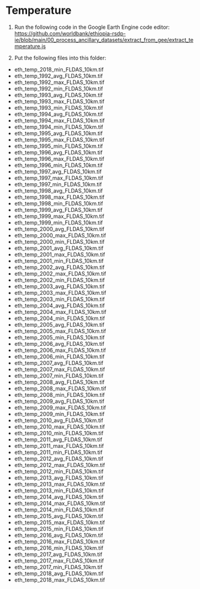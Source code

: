 # Temperature

1. Run the following code in the Google Earth Engine code editor:
https://github.com/worldbank/ethiopia-rsdp-ie/blob/main/00_process_ancillary_datasets/extract_from_gee/extract_temperature.js

2. Put the following files into this folder:
* eth_temp_2018_min_FLDAS_10km.tif
* eth_temp_1992_avg_FLDAS_10km.tif
* eth_temp_1992_max_FLDAS_10km.tif
* eth_temp_1992_min_FLDAS_10km.tif
* eth_temp_1993_avg_FLDAS_10km.tif
* eth_temp_1993_max_FLDAS_10km.tif
* eth_temp_1993_min_FLDAS_10km.tif
* eth_temp_1994_avg_FLDAS_10km.tif
* eth_temp_1994_max_FLDAS_10km.tif
* eth_temp_1994_min_FLDAS_10km.tif
* eth_temp_1995_avg_FLDAS_10km.tif
* eth_temp_1995_max_FLDAS_10km.tif
* eth_temp_1995_min_FLDAS_10km.tif
* eth_temp_1996_avg_FLDAS_10km.tif
* eth_temp_1996_max_FLDAS_10km.tif
* eth_temp_1996_min_FLDAS_10km.tif
* eth_temp_1997_avg_FLDAS_10km.tif
* eth_temp_1997_max_FLDAS_10km.tif
* eth_temp_1997_min_FLDAS_10km.tif
* eth_temp_1998_avg_FLDAS_10km.tif
* eth_temp_1998_max_FLDAS_10km.tif
* eth_temp_1998_min_FLDAS_10km.tif
* eth_temp_1999_avg_FLDAS_10km.tif
* eth_temp_1999_max_FLDAS_10km.tif
* eth_temp_1999_min_FLDAS_10km.tif
* eth_temp_2000_avg_FLDAS_10km.tif
* eth_temp_2000_max_FLDAS_10km.tif
* eth_temp_2000_min_FLDAS_10km.tif
* eth_temp_2001_avg_FLDAS_10km.tif
* eth_temp_2001_max_FLDAS_10km.tif
* eth_temp_2001_min_FLDAS_10km.tif
* eth_temp_2002_avg_FLDAS_10km.tif
* eth_temp_2002_max_FLDAS_10km.tif
* eth_temp_2002_min_FLDAS_10km.tif
* eth_temp_2003_avg_FLDAS_10km.tif
* eth_temp_2003_max_FLDAS_10km.tif
* eth_temp_2003_min_FLDAS_10km.tif
* eth_temp_2004_avg_FLDAS_10km.tif
* eth_temp_2004_max_FLDAS_10km.tif
* eth_temp_2004_min_FLDAS_10km.tif
* eth_temp_2005_avg_FLDAS_10km.tif
* eth_temp_2005_max_FLDAS_10km.tif
* eth_temp_2005_min_FLDAS_10km.tif
* eth_temp_2006_avg_FLDAS_10km.tif
* eth_temp_2006_max_FLDAS_10km.tif
* eth_temp_2006_min_FLDAS_10km.tif
* eth_temp_2007_avg_FLDAS_10km.tif
* eth_temp_2007_max_FLDAS_10km.tif
* eth_temp_2007_min_FLDAS_10km.tif
* eth_temp_2008_avg_FLDAS_10km.tif
* eth_temp_2008_max_FLDAS_10km.tif
* eth_temp_2008_min_FLDAS_10km.tif
* eth_temp_2009_avg_FLDAS_10km.tif
* eth_temp_2009_max_FLDAS_10km.tif
* eth_temp_2009_min_FLDAS_10km.tif
* eth_temp_2010_avg_FLDAS_10km.tif
* eth_temp_2010_max_FLDAS_10km.tif
* eth_temp_2010_min_FLDAS_10km.tif
* eth_temp_2011_avg_FLDAS_10km.tif
* eth_temp_2011_max_FLDAS_10km.tif
* eth_temp_2011_min_FLDAS_10km.tif
* eth_temp_2012_avg_FLDAS_10km.tif
* eth_temp_2012_max_FLDAS_10km.tif
* eth_temp_2012_min_FLDAS_10km.tif
* eth_temp_2013_avg_FLDAS_10km.tif
* eth_temp_2013_max_FLDAS_10km.tif
* eth_temp_2013_min_FLDAS_10km.tif
* eth_temp_2014_avg_FLDAS_10km.tif
* eth_temp_2014_max_FLDAS_10km.tif
* eth_temp_2014_min_FLDAS_10km.tif
* eth_temp_2015_avg_FLDAS_10km.tif
* eth_temp_2015_max_FLDAS_10km.tif
* eth_temp_2015_min_FLDAS_10km.tif
* eth_temp_2016_avg_FLDAS_10km.tif
* eth_temp_2016_max_FLDAS_10km.tif
* eth_temp_2016_min_FLDAS_10km.tif
* eth_temp_2017_avg_FLDAS_10km.tif
* eth_temp_2017_max_FLDAS_10km.tif
* eth_temp_2017_min_FLDAS_10km.tif
* eth_temp_2018_avg_FLDAS_10km.tif
* eth_temp_2018_max_FLDAS_10km.tif
